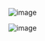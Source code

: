 ![image](https://github.com/user-attachments/assets/829c51bb-dc34-4bf6-9281-59b41a6c5c7d)

![image](https://github.com/user-attachments/assets/33e6f915-8509-433e-97ea-d4df2230ba1c)
